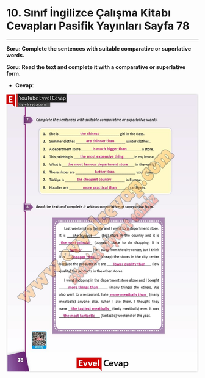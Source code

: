 # 10. Sınıf İngilizce Çalışma Kitabı Cevapları Pasifik Yayınları Sayfa 78

---

**Soru: Complete the sentences with suitable comparative or superlative words.**

**Soru: Read the text and complete it with a comparative or superlative form.**

-   **Cevap**:

![Image 1](./image_1.jpg)